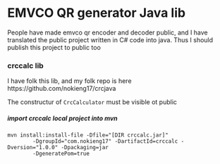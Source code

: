 <h1>EMVCO QR generator Java lib</h1>

<p>People have made emvco qr encoder and decoder public, and I have translated the public project written in C# code into java. Thus I should publish this project to public too</p>

<h3>crccalc lib</h3>
I have folk this lib, and my folk repo is here https://github.com/nokieng17/crcjava

The constructur of `CrcCalculator` must be visible ot public

<h5>import crccalc local project into mvn</h5>
<code>mvn install:install-file -Dfile="[DIR crccalc.jar]" 
		-DgroupId="com.nokieng17" -DartifactId=crccalc -Dversion="1.0.0" -Dpackaging=jar 
		-DgeneratePom=true</code>
